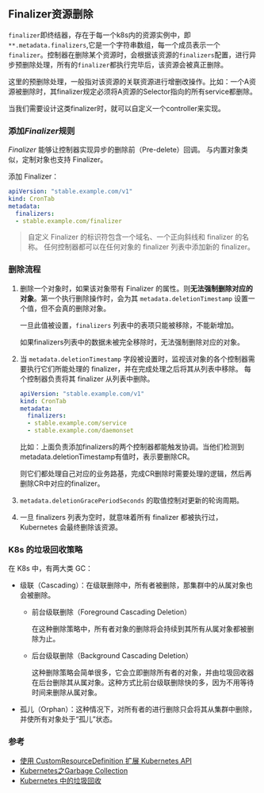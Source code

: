 ## Finalizer资源删除

`finalizer`即终结器，存在于每一个k8s内的资源实例中，即`**.metadata.finalizers`,它是一个字符串数组，每一个成员表示一个`finalizer`。控制器在删除某个资源时，会根据该资源的`finalizers`配置，进行异步预删除处理，所有的`finalizer`都执行完毕后，该资源会被真正删除。

这里的预删除处理，一般指对该资源的关联资源进行增删改操作。比如：一个A资源被删除时，其finalizer规定必须将A资源的Selector指向的所有service都删除。

当我们需要设计这类finalizer时，就可以自定义一个controller来实现。



### 添加*Finalizer*规则

*Finalizer* 能够让控制器实现异步的删除前（Pre-delete）回调。 与内置对象类似，定制对象也支持 Finalizer。

添加 Finalizer：

```yaml
apiVersion: "stable.example.com/v1"
kind: CronTab
metadata:
  finalizers:
  - stable.example.com/finalizer
```

> 自定义 Finalizer 的标识符包含一个域名、一个正向斜线和 finalizer 的名称。 任何控制器都可以在任何对象的 finalizer 列表中添加新的 finalizer。



### 删除流程

1. 删除一个对象时，如果该对象带有 Finalizer 的属性。则**无法强制删除对应的对象**。第一个执行删除操作时，会为其 `metadata.deletionTimestamp` 设置一个值，但不会真的删除对象。

   一旦此值被设置，`finalizers` 列表中的表项只能被移除，不能新增加。

   如果finalizers列表中的数据未被完全移除时，无法强制删除对应的对象。

2. 当 `metadata.deletionTimestamp` 字段被设置时，监视该对象的各个控制器需要执行它们所能处理的 finalizer，并在完成处理之后将其从列表中移除。 每个控制器负责将其 finalizer 从列表中删除。

   ```yaml
   apiVersion: "stable.example.com/v1"
   kind: CronTab
   metadata:
     finalizers:
     - stable.example.com/service
     - stable.example.com/daemonset
   ```

   比如：上面负责添加finalizers的两个控制器都能触发协调。当他们检测到metadata.deletionTimestamp有值时，表示要删除CR。

   则它们都处理自己对应的业务路基，完成CR删除时需要处理的逻辑，然后再删除CR中对应的finalizer。

3. `metadata.deletionGracePeriodSeconds` 的取值控制对更新的轮询周期。
4. 一旦 finalizers 列表为空时，就意味着所有 finalizer 都被执行过， Kubernetes 会最终删除该资源。



### K8s 的垃圾回收策略

在 K8s 中，有两大类 GC：

- 级联（Cascading）：在级联删除中，所有者被删除，那集群中的从属对象也会被删除。

  - 前台级联删除（Foreground Cascading Deletion）

    在这种删除策略中，所有者对象的删除将会持续到其所有从属对象都被删除为止。

  - 后台级联删除（Background Cascading Deletion）

    这种删除策略会简单很多，它会立即删除所有者的对象，并由垃圾回收器在后台删除其从属对象。这种方式比前台级联删除快的多，因为不用等待时间来删除从属对象。

- 孤儿（Orphan）：这种情况下，对所有者的进行删除只会将其从集群中删除，并使所有对象处于“孤儿”状态。



### 参考

- [使用 CustomResourceDefinition 扩展 Kubernetes API](https://kubernetes.io/zh/docs/tasks/extend-kubernetes/custom-resources/custom-resource-definitions/#advanced-topics)
- [Kubernetes之Garbage Collection](https://blog.csdn.net/dkfajsldfsdfsd/article/details/81130786)
- [Kubernetes 中的垃圾回收](https://zhuanlan.zhihu.com/p/160816303)